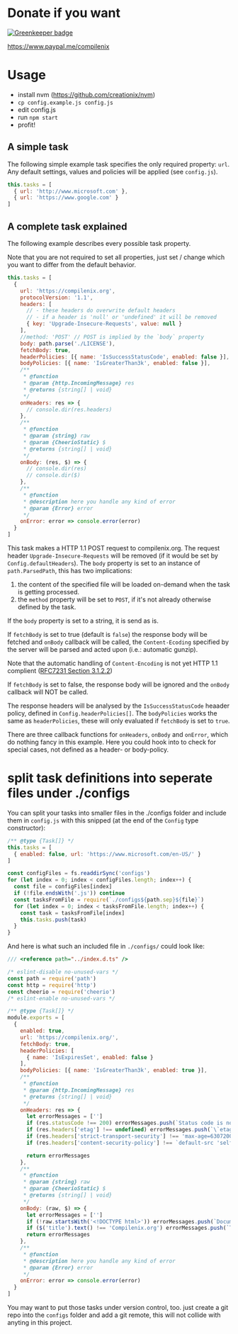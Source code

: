 # Donate if you want

[![Greenkeeper badge](https://badges.greenkeeper.io/compilenix/http-tester.svg)](https://greenkeeper.io/)

https://www.paypal.me/compilenix

# Usage
* install nvm (https://github.com/creationix/nvm)
* `cp config.example.js config.js`
* edit config.js
* run `npm start`
* profit!

## A simple task
The following simple example task specifies the only required property: `url`. Any default settings, values and policies will be applied (see `config.js`).

```js
this.tasks = [
  { url: 'http://www.microsoft.com' },
  { url: 'https://www.google.com' }
]
```

## A complete task explained
The following example describes every possible task property.

Note that you are not required to set all properties, just set / change which you want to differ from the default behavior.

```js
this.tasks = [
  {
    url: 'https://compilenix.org',
    protocolVersion: '1.1',
    headers: [
      // - these headers do overwrite default headers
      // - if a header is 'null' or 'undefined' it will be removed
      { key: 'Upgrade-Insecure-Requests', value: null }
    ],
    //method: 'POST' // POST is implied by the `body` property
    body: path.parse('./LICENSE'),
    fetchBody: true,
    headerPolicies: [{ name: 'IsSuccessStatusCode', enabled: false }],
    bodyPolicies: [{ name: 'IsGreaterThan3k', enabled: false }],
    /**
     * @function
     * @param {http.IncomingMessage} res
     * @returns {string[] | void}
     */
    onHeaders: res => {
      // console.dir(res.headers)
    },
    /**
     * @function
     * @param {string} raw
     * @param {CheerioStatic} $
     * @returns {string[] | void}
     */
    onBody: (res, $) => {
      // console.dir(res)
      // console.dir($)
    },
    /**
     * @function
     * @description here you handle any kind of error
     * @param {Error} error
     */
    onError: error => console.error(error)
  }
]
```

This task makes a HTTP 1.1 POST request to compilenix.org. The request header `Upgrade-Insecure-Requests` will be removed (if it would be set by `Config.defaultHeaders`). The `body` property is set to an instance of `path.ParsedPath`, this has two implications:
1) the content of the specified file will be loaded on-demand when the task is getting processed.
2) the `method` property will be set to `POST`, if it's not already otherwise defined by the task.

If the `body` property is set to a string, it is send as is.

If `fetchBody` is set to true (default is `false`) the response body will be fetched and `onBody` callback will be called, the `Content-Ecoding` specified by the server will be parsed and acted upon (i.e.: automatic gunzip).

Note that the automatic handling of `Content-Encoding` is not yet HTTP 1.1 complient ([RFC7231 Section 3.1.2.2](https://tools.ietf.org/html/rfc7231#section-3.1.2.2))

If `fetchBody` is set to false, the response body will be ignored and the `onBody` callback will NOT be called.

The response headers will be analysed by the `IsSuccessStatusCode` heaader policy,  defined in `Config.headerPolicies[]`. The `bodyPolicies` works the same as `headerPolicies`, these will only evaluated if `fetchBody` is set to `true`.

There are three callback functions for `onHeaders`, `onBody` and `onError`, which do nothing fancy in this example. Here you could hook into to check for special cases, not defined as a header- or body-policy.

# split task definitions into seperate files under ./configs
You can split your tasks into smaller files in the ./configs folder and include them in `config.js` with this snipped (at the end of the `Config` type constructor):

```js
/** @type {Task[]} */
this.tasks = [
  { enabled: false, url: 'https://www.microsoft.com/en-US/' }
]

const configFiles = fs.readdirSync('configs')
for (let index = 0; index < configFiles.length; index++) {
  const file = configFiles[index]
  if (!file.endsWith('.js')) continue
  const tasksFromFile = require(`./configs${path.sep}${file}`)
  for (let index = 0; index < tasksFromFile.length; index++) {
    const task = tasksFromFile[index]
    this.tasks.push(task)
  }
}
```

And here is what such an included file in `./configs/` could look like:
```js
/// <reference path="../index.d.ts" />

/* eslint-disable no-unused-vars */
const path = require('path')
const http = require('http')
const cheerio = require('cheerio')
/* eslint-enable no-unused-vars */

/** @type {Task[]} */
module.exports = [
  {
    enabled: true,
    url: 'https://compilenix.org/',
    fetchBody: true,
    headerPolicies: [
      { name: 'IsExpiresSet', enabled: false }
    ],
    bodyPolicies: [{ name: 'IsGreaterThan3k', enabled: true }],
    /**
     * @function
     * @param {http.IncomingMessage} res
     * @returns {string[] | void}
     */
    onHeaders: res => {
      let errorMessages = ['']
      if (res.statusCode !== 200) errorMessages.push(`Status code is not equal to "200", got \`${res.statusCode}\``)
      if (res.headers['etag'] !== undefined) errorMessages.push(`\`etag\` should not be present, but it is and has the value \`${res.headers['etag']}\``)
      if (res.headers['strict-transport-security'] !== 'max-age=63072000; includeSubDomains; preload') errorMessages.push(`\`strict-transport-security\` is not present or is not equal to "max-age=63072000; includeSubDomains; preload", got \`${res.headers['strict-transport-security']}\``)
      if (res.headers['content-security-policy'] !== `default-src 'self' data: 'unsafe-inline' 'unsafe-eval' *.compilenix.org compilenix.org dharma.no-trust.org *.googleapis.com *.gstatic.com *.google.com *.gravatar.com code.jquery.com; frame-ancestors 'self' ; form-action 'self' ; upgrade-insecure-requests; block-all-mixed-content; reflected-xss block; referrer no-referrer;`) errorMessages.push(`\`content-security-policy\` is not set or is not equal to "default-src 'self' data: 'unsafe-inline' 'unsafe-eval' *.compilenix.org compilenix.org dharma.no-trust.org *.googleapis.com *.gstatic.com *.google.com *.gravatar.com code.jquery.com; frame-ancestors 'self' ; form-action 'self' ; upgrade-insecure-requests; block-all-mixed-content; reflected-xss block; referrer no-referrer;", got \`${res.headers['content-security-policy']}\``)

      return errorMessages
    },
    /**
     * @function
     * @param {string} raw
     * @param {CheerioStatic} $
     * @returns {string[] | void}
     */
    onBody: (raw, $) => {
      let errorMessages = ['']
      if (!raw.startsWith('<!DOCTYPE html>')) errorMessages.push(`Document body does not start with "<!DOCTYPE html>", got \`${raw.substr(0, 20).replace(/\n/g, '')}\``)
      if ($('title').text() !== 'Compilenix.org') errorMessages.push(`Title does not match "Compilenix.org", got \`${$('title').text()}\``)
      return errorMessages
    },
    /**
     * @function
     * @description here you handle any kind of error
     * @param {Error} error
     */
    onError: error => console.error(error)
  }
]

```

You may want to put those tasks under version control, too. just create a git repo into the `configs` folder and add a git remote, this will not collide with anyting in this project.
